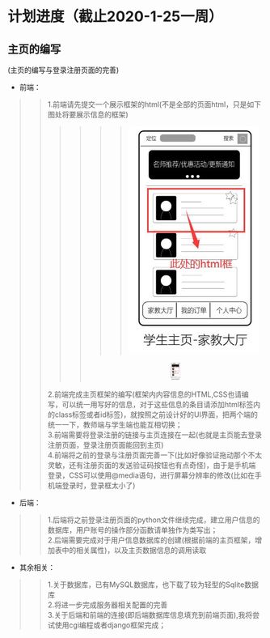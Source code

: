 计划进度（截止2020-1-25一周）
=========================
主页的编写
---------------------------------------------------------------------------
(主页的编写与登录注册页面的完善)

* 前端：<br>
>>1.前端请先提交一个展示框架的html(不是全部的页面html，只是如下图处将要展示信息的框架)<br>
>>>>>>![](https://github.com/Rubus-LF/teachsayimgs/raw/master/20-01-16/20-01-16-01.jpg)<br>
>>>><div align=center><img src="https://github.com/Rubus-LF/teachsayimgs/raw/master/20-01-16/20-01-16-01.jpg" width="20"></div>
>>2.前端完成主页框架的编写(框架内内容信息的HTML,CSS也请编写，可以统一用写好的信息，对于这些信息的条目请添加html标签内的class标签或者id标签)，就按照之前设计好的UI界面，把两个端的统一一下，教师端与学生端也能互相切换；<br>
>>3.前端需要将登录注册的链接与主页连接在一起(也就是主页能去登录注册页面，登录注册页面能回到主页)<br>
>>4.前端将之前的登录与注册页面完善一下(比如好像验证拖动那个不太灵敏，还有注册页面的发送验证码按钮也有点奇怪)，由于是手机端登录，CSS可以使用@media语句，进行屏幕分辨率的修改(比如在手机端登录时，登录框太小了)<br>
* 后端：<br>
>>1.后端将之前登录注册页面的python文件继续完成，建立用户信息的数据库，用户账号的操作部分函数请单独作为类写出；<br>
>>2.后端需要完成对于用户信息数据库的创建(根据前端的主页框架，增加表中的相关属性)，以及主页数据信息的调用读取<br>
* 其余相关：<br>
>>1.关于数据库，已有MySQL数据库，也下载了较为轻型的Sqlite数据库<br>
>>2.将进一步完成服务器相关配置的完善<br>
>>3.关于后端和前端的连接(即后端数据库信息填充到前端页面),我将尝试使用cgi编程或者django框架完成；<br>

